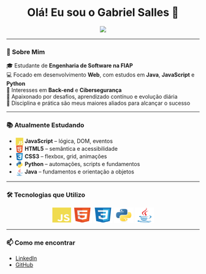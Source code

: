 <h1 align="center">Olá! Eu sou o Gabriel Salles 👋</h1>

<div align="center">
  <a href="https://github.com/gabrielrsalles">
    <img height="180px" src="https://github-readme-stats.vercel.app/api/top-langs/?username=gabrielrsalles&layout=compact&langs_count=7&theme=chartreuse-dark"/>
  </a>
</div>

---

### 🙋 Sobre Mim

🎓 Estudante de **Engenharia de Software na FIAP**  
💻 Focado em desenvolvimento **Web**, com estudos em **Java**, **JavaScript** e **Python**  
🔐 Interesses em **Back-end** e **Cibersegurança**  
🚀 Apaixonado por desafios, aprendizado contínuo e evolução diária  
📌 Disciplina e prática são meus maiores aliados para alcançar o sucesso  

---

### 📚 Atualmente Estudando

- <img align="center" alt="JavaScript" height="20" width="20" src="https://raw.githubusercontent.com/devicons/devicon/master/icons/javascript/javascript-plain.svg"> **JavaScript** – lógica, DOM, eventos  
- <img align="center" alt="HTML5" height="20" width="20" src="https://raw.githubusercontent.com/devicons/devicon/master/icons/html5/html5-original.svg"> **HTML5** – semântica e acessibilidade  
- <img align="center" alt="CSS3" height="20" width="20" src="https://raw.githubusercontent.com/devicons/devicon/master/icons/css3/css3-original.svg"> **CSS3** – flexbox, grid, animações  
- <img align="center" alt="Python" height="20" width="20" src="https://raw.githubusercontent.com/devicons/devicon/master/icons/python/python-original.svg"> **Python** – automações, scripts e fundamentos  
- <img align="center" alt="Java" height="20" width="20" src="https://raw.githubusercontent.com/devicons/devicon/master/icons/java/java-original.svg"> **Java** – fundamentos e orientação a objetos  

---

### 🛠️ Tecnologias que Utilizo

<div align="center">
  <img alt="JavaScript" height="40" width="50" src="https://raw.githubusercontent.com/devicons/devicon/master/icons/javascript/javascript-plain.svg">
  <img alt="HTML5" height="40" width="50" src="https://raw.githubusercontent.com/devicons/devicon/master/icons/html5/html5-original.svg">
  <img alt="CSS3" height="40" width="50" src="https://raw.githubusercontent.com/devicons/devicon/master/icons/css3/css3-original.svg">
  <img alt="Python" height="40" width="50" src="https://raw.githubusercontent.com/devicons/devicon/master/icons/python/python-original.svg">
  <img alt="Java" height="40" width="50" src="https://raw.githubusercontent.com/devicons/devicon/master/icons/java/java-original.svg">
</div>

---

### 📫 Como me encontrar

- [LinkedIn](https://www.linkedin.com/in/gabrielrsalles)
- [GitHub](https://github.com/gabrielrsalles)
